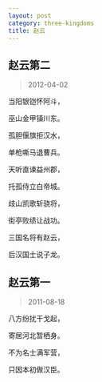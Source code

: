 ```yaml
---
layout: post
category: three-kingdoms
title: 赵云
---
```


## 赵云第二 ##

> 2012-04-02

当阳银铠怀阿斗，

巫山金甲镇川东。

孤胆偃旗拒汉水，

单枪嘶马退曹兵。

天听直谏益州郡，

托孤侍立白帝城。

歧山凯歌斩骁将，

街亭败绩让战功。

三国名将有赵云，

后汉国士说子龙。

## 赵云第一 ##

> 2011-08-18

八方纷扰干戈起，

寄居河北暂栖身。

不为名士满军营，

只因本初做汉臣。
